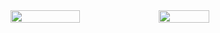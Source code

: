 <div style="display: flex; flex-direction: row">
  <img width="47%" src="https://github-readme-stats.vercel.app/api?username=abdessalam-dai&theme=onedark"/>
  <img width="40%" src="https://github-readme-stats.vercel.app/api/top-langs/?username=abdessalam-dai&layout=compact&langs_count=10"/>  
</div>
